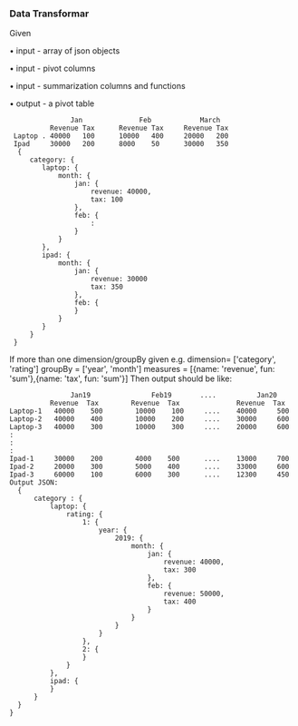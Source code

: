 ### Data Transformar

Given 

•  input -  array of json objects

•  input - pivot columns

•  input - summarization columns and functions

•  output - a pivot table


```
               Jan              Feb            March
          Revenue Tax      Revenue Tax     Revenue Tax
 Laptop . 40000   100      10000   400     20000   200
 Ipad     30000   200      8000    50      30000   350
  {
     category: {
        laptop: {
            month: {
                jan: {
                    revenue: 40000,
                    tax: 100
                },
                feb: {
                    :
                }
            }
        },
        ipad: {
            month: {
                jan: {
                    revenue: 30000
                    tax: 350
                },
                feb: {
                }
            }
        }
     }
 }
 ```
 
 If more than one dimension/groupBy given
 e.g.
  dimension= ['category', 'rating']
  groupBy = ['year', 'month']
  measures = [{name: 'revenue', fun: 'sum'},{name: 'tax', fun: 'sum'}]
  Then output should be like:

  ```
                 Jan19               Feb19       ....          Jan20
            Revenue  Tax        Revenue  Tax              Revenue  Tax
 Laptop-1   40000    500        10000    100     ....    40000     500
 Laptop-2   40000    400        10000    200     ....    30000     600
 Laptop-3   40000    300        10000    300     ....    20000     600
  :
  :
  :
 Ipad-1     30000    200        4000    500      ....    13000     700
 Ipad-2     20000    300        5000    400      ....    33000     600
 Ipad-3     60000    100        6000    300      ....    12300     450
 Output JSON:
    {
        category : {
            laptop: {
                rating: {
                    1: {
                        year: {
                            2019: {
                                month: {
                                    jan: {
                                        revenue: 40000,
                                        tax: 300
                                    },
                                    feb: {
                                        revenue: 50000,
                                        tax: 400
                                    }
                                }
                            }
                        }
                    },
                    2: {
                    }
                }
            },
            ipad: {
            }
        }
    }
}
```
